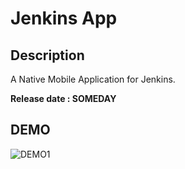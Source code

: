 # Jenkins App

## Description

A Native Mobile Application for Jenkins.

**Release date : SOMEDAY**

## DEMO

![DEMO1](https://github.com/ayoubensalem/jenkins-ionic/blob/master/demo/anim.gif)
